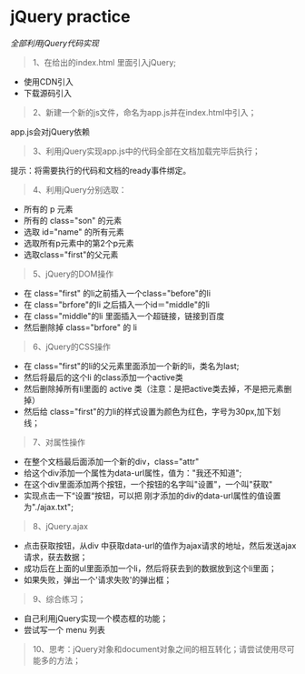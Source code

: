 # jQuery practice

*全部利用jQuery代码实现*

> 1、在给出的index.html 里面引入jQuery;

- 使用CDN引入
- 下载源码引入

> 2、新建一个新的js文件，命名为app.js并在index.html中引入；

app.js会对jQuery依赖
<br>

> 3、利用jQuery实现app.js中的代码全部在文档加载完毕后执行；

提示：将需要执行的代码和文档的ready事件绑定。

> 4、利用jQuery分别选取：

- 所有的 p 元素
- 所有的 class="son" 的元素
- 选取 id="name" 的所有元素
- 选取所有p元素中的第2个p元素
- 选取class="first"的父元素

> 5、jQuery的DOM操作

- 在 class="first" 的li之前插入一个class="before"的li
- 在 class="brfore"的li 之后插入一个id＝"middle"的li
- 在 class="middle"的li 里面插入一个超链接，链接到百度
- 然后删除掉 class="brfore" 的 li

> 6、jQuery的CSS操作

- 在 class="first"的li的父元素里面添加一个新的li，类名为last;
- 然后将最后的这个li 的class添加一个active类
- 然后删除掉所有li里面的 active 类（注意：是把active类去掉，不是把元素删掉）
- 然后给 class="first"的力li的样式设置为颜色为红色，字号为30px,加下划线；

> 7、对属性操作

- 在整个文档最后面添加一个新的div，class="attr"
- 给这个div添加一个属性为data-url属性，值为："我还不知道";
- 在这个div里面添加两个按钮，一个按钮的名字叫"设置"，一个叫"获取"
- 实现点击一下“设置“按钮，可以把 刚才添加的div的data-url属性的值设置为"./ajax.txt";

> 8、jQuery.ajax

- 点击获取按钮，从div 中获取data-url的值作为ajax请求的地址，然后发送ajax请求，获去数据；
- 成功后在上面的ul里面添加一个li，然后将获去到的数据放到这个li里面；
- 如果失败，弹出一个'请求失败'的弹出框；

> 9、综合练习；

- 自己利用jQuery实现一个模态框的功能；
- 尝试写一个 menu 列表

> 10、思考：jQuery对象和document对象之间的相互转化；请尝试使用尽可能多的方法；












